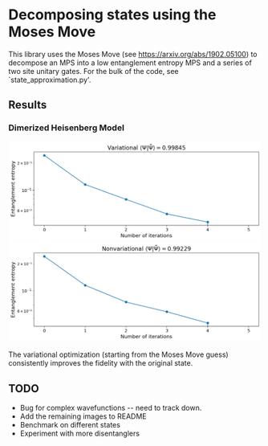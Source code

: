 # Decomposing states using the Moses Move
This library uses the Moses Move (see https://arxiv.org/abs/1902.05100) to decompose an MPS into a low entanglement entropy MPS and a series of two site unitary gates. For the bulk of the code, see `state_approximation.py'. 

## Results
### Dimerized Heisenberg Model
![image](img/dimerized_heisenberg_var.png)
![image](img/dimerized_heisenberg_nonvar.png)

The variational optimization (starting from the Moses Move guess) consistently
improves the fidelity with the original state.

## TODO
* Bug for complex wavefunctions -- need to track down.
* Add the remaining images to README
* Benchmark on different states
* Experiment with more disentanglers
